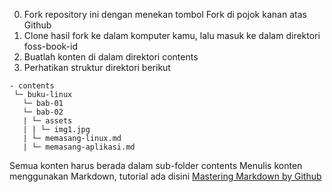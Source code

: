 0. Fork repository ini dengan menekan tombol Fork di pojok kanan atas Github
1. Clone hasil fork ke dalam komputer kamu, lalu masuk ke dalam direktori foss-book-id
2. Buatlah konten di dalam direktori contents
3. Perhatikan struktur direktori berikut
```
- contents
 └─ buku-linux
   └─ bab-01
   └─ bab-02
   | └─ assets
   | | └─ img1.jpg
   | └─ memasang-linux.md
   | └─ memasang-aplikasi.md
```

Semua konten harus berada dalam sub-folder contents
Menulis konten menggunakan Markdown, tutorial ada disini [Mastering Markdown by Github](https://guides.github.com/features/mastering-markdown/)
